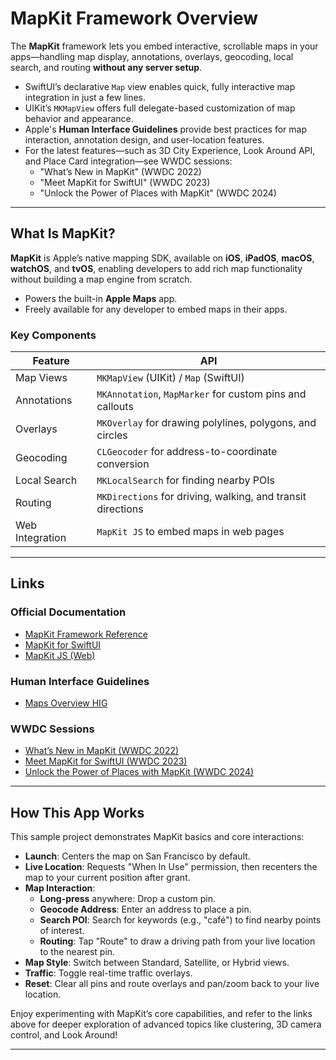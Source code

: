 # MapKit Framework Overview

The **MapKit** framework lets you embed interactive, scrollable maps in your apps—handling map display, annotations, overlays, geocoding, local search, and routing **without any server setup**.

- SwiftUI’s declarative `Map` view enables quick, fully interactive map integration in just a few lines.
- UIKit’s `MKMapView` offers full delegate-based customization of map behavior and appearance.
- Apple's **Human Interface Guidelines** provide best practices for map interaction, annotation design, and user-location features.
- For the latest features—such as 3D City Experience, Look Around API, and Place Card integration—see WWDC sessions:
  - "What’s New in MapKit" (WWDC 2022)
  - "Meet MapKit for SwiftUI" (WWDC 2023)
  - "Unlock the Power of Places with MapKit" (WWDC 2024)

---

## What Is MapKit?

**MapKit** is Apple’s native mapping SDK, available on **iOS**, **iPadOS**, **macOS**, **watchOS**, and **tvOS**, enabling developers to add rich map functionality without building a map engine from scratch.

- Powers the built-in **Apple Maps** app.
- Freely available for any developer to embed maps in their apps.

### Key Components

| Feature | API |
|---------|-----|
| Map Views | `MKMapView` (UIKit) / `Map` (SwiftUI) |
| Annotations | `MKAnnotation`, `MapMarker` for custom pins and callouts |
| Overlays | `MKOverlay` for drawing polylines, polygons, and circles |
| Geocoding | `CLGeocoder` for address-to-coordinate conversion |
| Local Search | `MKLocalSearch` for finding nearby POIs |
| Routing | `MKDirections` for driving, walking, and transit directions |
| Web Integration | `MapKit JS` to embed maps in web pages |

---

## Links

### Official Documentation

- [MapKit Framework Reference](https://developer.apple.com/documentation/mapkit)
- [MapKit for SwiftUI](https://developer.apple.com/documentation/mapkit/mapkit-for-swiftui)
- [MapKit JS (Web)](https://developer.apple.com/documentation/mapkitjs)

### Human Interface Guidelines

- [Maps Overview HIG](https://developer.apple.com/design/human-interface-guidelines/maps)

### WWDC Sessions

- [What’s New in MapKit (WWDC 2022)](https://developer.apple.com/videos/play/wwdc2022/10035/)
- [Meet MapKit for SwiftUI (WWDC 2023)](https://developer.apple.com/videos/play/wwdc2023/10043/)
- [Unlock the Power of Places with MapKit (WWDC 2024)](https://developer.apple.com/videos/play/wwdc2024/10097/)

---

## How This App Works

This sample project demonstrates MapKit basics and core interactions:

- **Launch**: Centers the map on San Francisco by default.
- **Live Location**: Requests "When In Use" permission, then recenters the map to your current position after grant.
- **Map Interaction**:
  - **Long-press** anywhere: Drop a custom pin.
  - **Geocode Address**: Enter an address to place a pin.
  - **Search POI**: Search for keywords (e.g., "café") to find nearby points of interest.
  - **Routing**: Tap "Route" to draw a driving path from your live location to the nearest pin.
- **Map Style**: Switch between Standard, Satellite, or Hybrid views.
- **Traffic**: Toggle real-time traffic overlays.
- **Reset**: Clear all pins and route overlays and pan/zoom back to your live location.

Enjoy experimenting with MapKit’s core capabilities, and refer to the links above for deeper exploration of advanced topics like clustering, 3D camera control, and Look Around!

---
